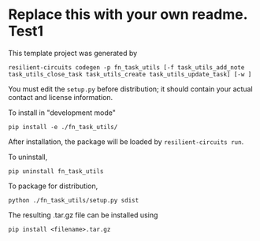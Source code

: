 Replace this with your own readme.
Test1
==

This template project was generated by

    resilient-circuits codegen -p fn_task_utils [-f task_utils_add_note task_utils_close_task task_utils_create task_utils_update_task] [-w ]


You must edit the `setup.py` before distribution;
it should contain your actual contact and license information.

To install in "development mode"

    pip install -e ./fn_task_utils/

After installation, the package will be loaded by `resilient-circuits run`.


To uninstall,

    pip uninstall fn_task_utils


To package for distribution,

    python ./fn_task_utils/setup.py sdist

The resulting .tar.gz file can be installed using

    pip install <filename>.tar.gz

